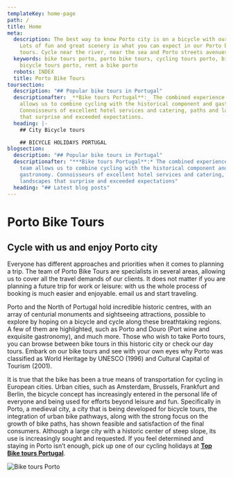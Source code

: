 ```yaml
---
templateKey: home-page
path: /
title: Home
meta:
  description: The best way to know Porto city is on a bicycle with our guides.
    Lots of fun and great scenery is what you can expect in our Porto bike
    tours. Cycle near the river, near the sea and Porto streets avenues.
  keywords: bike tours porto, porto bike tours, cycling tours porto, bike porto,
    bicycle tours porto, rent a bike porto
  robots: INDEX
  title: Porto Bike Tours
toursection:
  description: "## Popular bike tours in Portugal"
  descriptionafter: _**Bike tours Portugal**:_ The combined experience of our team
    allows us to combine cycling with the historical component and gastronomy.
    Connoisseurs of excellent hotel services and catering, paths and landscapes
    that surprise and exceeded expectations.
  heading: |-
    ## City Bicycle tours

    ## BICYCLE HOLIDAYS PORTUGAL
blogsection:
  description: "## Popular bike tours in Portugal"
  descriptionafter: "***Bike tours Portugal**:* The combined experience of our
    team allows us to combine cycling with the historical component and
    gastronomy. Connoisseurs of excellent hotel services and catering, paths and
    landscapes that surprise and exceeded expectations"
  heading: "## Latest blog posts"
---
```

# Porto Bike Tours

## Cycle with us and enjoy Porto city

Everyone has different approaches and priorities when it comes to planning a trip. The team of Porto Bike Tours are specialists in several areas, allowing us to cover all the travel demands of our clients. It does not matter if you are planning a future trip for work or leisure: with us the whole process of booking is much easier and enjoyable. email us and start traveling.

Porto and the North of Portugal hold incredible historic centres, with an array of centurial monuments and sightseeing attractions, possible to explore by hoping on a bicycle and cycle along these breathtaking regions. A few of them are highlighted, such as Porto and Douro (Port wine and exquisite gastronomy), and much more. Those who wish to take Porto tours, you can browse between bike tours in this historic city or check our day tours. Embark on our bike tours and see with your own eyes why Porto was classified as World Heritage by UNESCO (1996) and Cultural Capital of Tourism (2001).

It is true that the bike has been a true means of transportation for cycling in European cities. Urban cities, such as Amsterdam, Brussels, Frankfurt and Berlin, the bicycle concept has increasingly entered in the personal life of everyone and being used for efforts beyond leisure and fun. Specifically in Porto, a medieval city, a city that is being developed for bicycle tours, the integration of urban bike pathways, along with the strong focus on the growth of bike paths, has shown feasible and satisfaction of the final consumers. Although a large city with a historic center of steep slope, its use is increasingly sought and requested. If you feel determined and staying in Porto isn’t enough, pick up one of our cycling holidays at **[Top Bike tours Portugal](www.topbiketoursportugal.com)**.

![Bike tours Porto](/img/porto-bike-tours.jpg "Bike tours Porto")